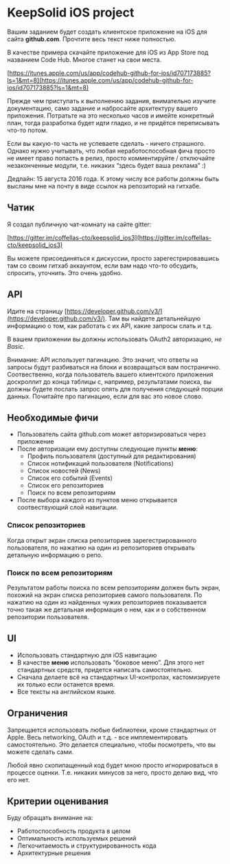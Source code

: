 # KeepSolid iOS project
Вашим заданием будет создать клиентское приложение на iOS для сайта **github.com**. Прочтите весь текст ниже полностью.

В качестве примера скачайте приложение для iOS из App Store под названием Code Hub. Многое станет на свои места.

[https://itunes.apple.com/us/app/codehub-github-for-ios/id707173885?ls=1&mt=8](https://itunes.apple.com/us/app/codehub-github-for-ios/id707173885?ls=1&mt=8)

Прежде чем приступать к выполнению задания, внимательно изучите документацию, само задание и набросайте архитектуру вашего приложения. Потратьте на это несколько часов и имейте конкретный план, тогда разработка будет идти гладко, и не придётся переписывать что-то потом.

Если вы какую-то часть не успеваете сделать - ничего страшного. Однако нужно учитывать, что любая неработоспособная фича просто не имеет право попасть в релиз, просто комментируйте / отключайте незаконченные модули, т.е. никаких “здесь будет ваша реклама” :)

Дедлайн: 15 августа 2016 года. К этому числу все работы должны быть высланы мне на почту в виде ссылок на репозиторий на гитхабе.

## Чатик
Я создал публичную чат-комнату на сайте gitter:

[https://gitter.im/coffellas-cto/keepsolid_ios3](https://gitter.im/coffellas-cto/keepsolid_ios3)

Вы можете присоединяться к дискуссии, просто зарегестрировавшись там со своим гитхаб аккаунтом, если вам надо что-то обсудить, спросить, уточнить. Это очень удобно.

## API
Идите на страницу [https://developer.github.com/v3/](https://developer.github.com/v3/). Там вы найдете детальнейшую информацию о том, как работать с их API, какие запросы слать и т.д.

В вашем приложении вы должны использовать OAuth2 авторизацию, *не Basic*.

Внимание: API использует пагинацию. Это значит, что ответы на запросы будут разбиваться на блоки и возвращаться вам постранично. Соотвественно, когда пользователь вашего клиентского приложения доскроллит до конца таблицы с, например, результатами поиска, вы должны будете послать запрос опять для получения следующей порции данных. Почитайте про пагинацию, если для вас это новое слово.

## Необходимые фичи
* Пользователь сайта github.com может авторизироваться через приложение
* После авторизации ему доступны следующие пункты **меню**:
    * Профиль пользователя (доступный для редактирования)
    * Список нотификаций пользователя (Notifications)
    * Список новостей (News)
    * Список его событий (Events)
    * Список его репозиториев
    * Поиск по всем репозиториям
* После выбора каждого из пунктов меню открывается соотвествующий слой навигации.

### Список репозиториев
Когда открыт экран списка репозиториев зарегестрированного пользователя, по нажатию на один из репозиториев открывать детальную информацию о репо.

### Поиск по всем репозиториям
Результатом работы поиска по всем репозиториям должен быть экран, похожий на экран списка репозиториев самого пользователя. По нажатию на один из найденных чужих репозиториев показывается точно такая же детальная информация о нем, как и о собственном репозитории пользователя.

## UI
* Использовать стандартную для iOS навигацию
* В качестве **меню** использовать “боковое меню”. Для этого нет стандартных средств, придется написать самостоятельно.
* Сначала делаете всё на стандартных UI-контролах, кастомизируете их только если останется время.
* Все тексты на английском языке.

## Ограничения
Запрещается использовать любые библиотеки, кроме стандартных от Apple. Весь networking, OAuth и т.д. - все имплементировать самостоятельно. Это делается специально, чтобы посмотреть, что вы можете сделать сами.

Любой явно скопипащенный код будет мною просто игнорироваться в процессе оценки. Т.е. никаких минусов за него, просто делаю вид, что его нет.

## Критерии оценивания
Буду обращать внимание на:

* Работоспособность продукта в целом
* Оптимальность используемых решений
* Легкочитаемость и структурированность кода
* Архитектурные решения
